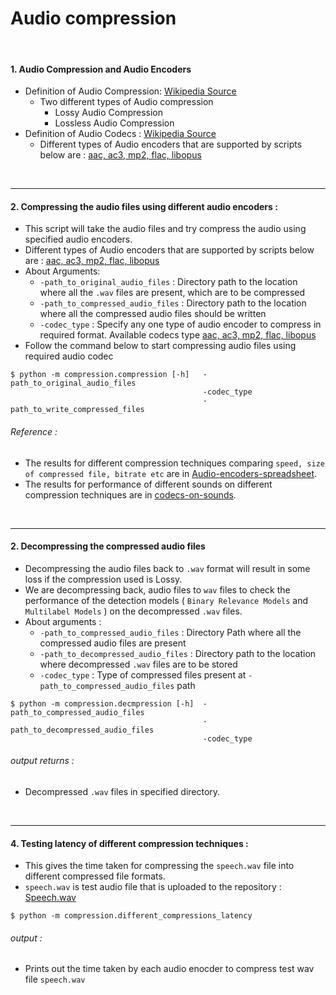 # Audio compression

<br>

#### 1. Audio Compression and Audio Encoders
-   Definition of Audio Compression: [Wikipedia Source](https://en.wikipedia.org/wiki/Audio_compression_(data))
	-   Two different types of Audio compression
		-  Lossy Audio Compression
		-   Lossless Audio Compression
- Definition of Audio Codecs : [Wikipedia Source](https://en.wikipedia.org/wiki/Audio_codec)
	- Different types of Audio encoders that are supported by scripts below are : [aac, ac3, mp2, flac, libopus](https://github.com/wildlytech/modular_acoustic_detection/blob/b9e76653ae2cf59550767e4acabb63bfca8e0748/compression/compression.py#L21)

<br>

***
#### 2.  Compressing the audio files using different audio encoders :
- This script will take the audio files and try compress the audio using specified audio encoders.
- Different types of Audio encoders that are supported by scripts below are : [aac, ac3, mp2, flac, libopus](https://github.com/wildlytech/modular_acoustic_detection/blob/b9e76653ae2cf59550767e4acabb63bfca8e0748/compression/compression.py#L21)
- About Arguments:
	- ```-path_to_original_audio_files``` : Directory path to the location where all the ```.wav``` files are present, which are to be compressed
	- ```-path_to_compressed_audio_files``` : Directory path to the location where all the compressed audio files should be written
	- ```-codec_type``` : Specify any one type of audio encoder to compress in required format. Available codecs type [aac, ac3, mp2, flac, libopus](https://github.com/wildlytech/modular_acoustic_detection/blob/b9e76653ae2cf59550767e4acabb63bfca8e0748/compression/compression.py#L21)
- Follow the command below to start compressing audio files using required audio codec

```
$ python -m compression.compression [-h]   -path_to_original_audio_files
                                           -codec_type
                                           -path_to_write_compressed_files
```

###### Reference :
- The results for different compression techniques comparing ```speed, size of compressed file, bitrate etc```  are in  [Audio-encoders-spreadsheet](https://docs.google.com/spreadsheets/d/1rJYaTsp8JnH0bdWxCY30T40-iMi_kbX43oiQ87PGy90/edit?usp=sharing).
- The results for performance of different sounds on different compression techniques are in [codecs-on-sounds](https://docs.google.com/spreadsheets/d/1g9GbqOsAYhmdfHXLeXvc4S6hp-N1KOPgZWNxwKV1y_s/edit?usp=sharing).

<br>

***
####  2. Decompressing the compressed audio files
- Decompressing the audio files back to ```.wav``` format will result in some loss if the compression used is Lossy.
- We are decompressing back, audio files to ```wav``` files to check the performance of the detection models ( ```Binary Relevance Models``` and ```Multilabel Models``` ) on the decompressed ```.wav``` files.
- About arguments :
	- ```-path_to_compressed_audio_files``` : Directory Path where all the compressed audio files are present
	- ```-path_to_decompressed_audio_files``` : Directory path to the location where decompressed ```.wav``` files are to be stored
	- ```-codec_type``` : Type of compressed files present at ```-path_to_compressed_audio_files``` path
```
$ python -m compression.decmpression [-h]  -path_to_compressed_audio_files
                                           -path_to_decompressed_audio_files
                                           -codec_type
```
###### output returns :
- Decompressed ```.wav``` files in specified directory.

<br>

***
#### 4. Testing  latency of different compression techniques :
- This gives the time taken for compressing the ```speech.wav``` file into different compressed file formats.
- ```speech.wav``` is test audio file that is uploaded to the repository : [Speech.wav](https://github.com/wildlytech/modular_acoustic_detection/blob/master/compression/speech.wav)
```
$ python -m compression.different_compressions_latency
```
###### output  :
- Prints out the time taken by each audio enocder to compress test wav file ```speech.wav```





